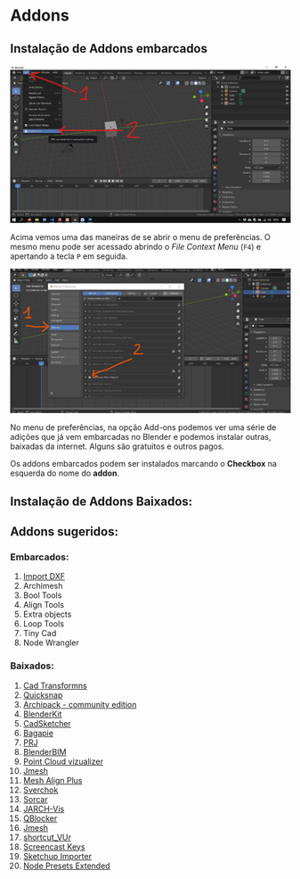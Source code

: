 # Addons

## Instalação de Addons embarcados

![preferences](../figs/imgBlender/preferences.jpg)

Acima vemos uma das maneiras de se abrir o menu de preferências. O mesmo menu pode ser acessado abrindo o *File Context Menu* (`F4`) e apertando a tecla `P` em seguida.

![addons](../figs/imgBlender/addons.jpg)

No menu de preferências, na opção Add-ons podemos ver uma série de adições que já vem embarcadas no Blender e podemos instalar outras, baixadas da internet. Alguns são gratuitos e outros pagos.

Os addons embarcados podem ser instalados marcando o **Checkbox** na esquerda do nome do **addon**.

## Instalação de Addons Baixados:


## Addons sugeridos:
   
### Embarcados:
   1. [Import DXF](./modelagem_Import_dxf.md)
   2. Archimesh
   3. Bool Tools
   4. Align Tools
   5. Extra objects
   6. Loop Tools
   7. Tiny Cad
   8. Node Wrangler


### Baixados:

   1. [Cad Transformns](https://gumroad.com/l/nqvcs)
   2. [Quicksnap](https://github.com/JulienHeijmans/quicksnap)
   3. [Archipack - community edition](https://blender-archipack.gumroad.com/l/ZUrMf)
   4. [BlenderKit](https://www.blenderkit.com/)
   5. [CadSketcher](https://www.cadsketcher.com/)
   6. [Bagapie](https://www.f12studio.fr/bagapie)
   7. [PRJ](https://gitlab.com/marzof/prj)
   8. [BlenderBIM](https://blenderbim.org/)
   9.  [Point Cloud vizualizer](https://github.com/uhlik/bpy#point-cloud-visualizer-for-blender-280) 
   10. [Jmesh](https://github.com/jayanam/jmesh-tools)
   11. [Mesh Align Plus](https://github.com/egtwobits/mesh_mesh_align_plus)
   12. [Sverchok](https://github.com/nortikin/sverchok/)
   13. [Sorcar](https://github.com/aachman98/Sorcar)
   14. [JARCH-Vis](https://github.com/BlendingJake/JARCH-Vis)
   15. [QBlocker](https://blender-addons.org/qblocker-addon/)
   16. [Jmesh](https://github.com/jayanam/jmesh-tools)
   17. [shortcut_VUr](https://github.com/jayanam/shortcut_VUr)
   18. [Screencast Keys](https://github.com/nutti/Screencast-Keys)
   19. [Sketchup Importer](https://github.com/RedHaloStudio/Sketchup_Importer)
   20. [Node Presets Extended](https://github.com/quellenform/blender-NodePresetsExtended)
